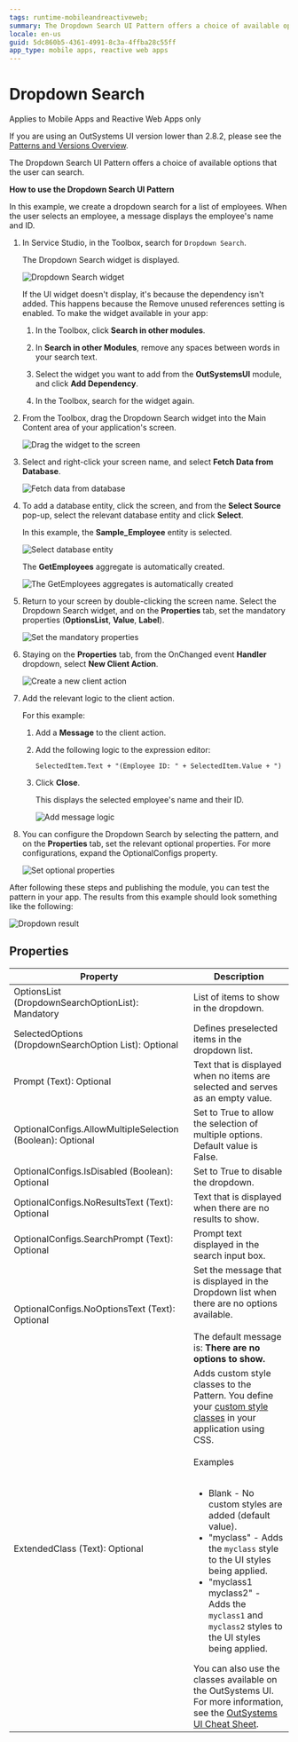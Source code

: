 ```yaml
---
tags: runtime-mobileandreactiveweb;
summary: The Dropdown Search UI Pattern offers a choice of available options that the user can search.
locale: en-us
guid: 5dc860b5-4361-4991-8c3a-4ffba28c55ff
app_type: mobile apps, reactive web apps
---
```


# Dropdown Search

<div class="info" markdown="1">

Applies to Mobile Apps and Reactive Web Apps only

</div>

<div class="info" markdown="1">

If you are using an OutSystems UI version lower than 2.8.2, please see the [Patterns and Versions Overview](https://outsystemsui.outsystems.com/OutsystemsUiWebsite/MigrationOverview).

</div>

The Dropdown Search UI Pattern offers a choice of available options that the user can search. 

**How to use the Dropdown Search UI Pattern**

In this example, we create a dropdown search for a list of employees. When the user selects an employee, a message displays the employee's  name and ID.

1. In Service Studio, in the Toolbox, search for `Dropdown Search`.

    The Dropdown Search widget is displayed.

    ![Dropdown Search widget](<images/dropdownsearch-widget-ss.png>)

    If the UI widget doesn't display, it's because the dependency isn't added. This happens because the Remove unused references setting is enabled. To make the widget available in your app:

    1. In the Toolbox, click **Search in other modules**.

    1. In **Search in other Modules**, remove any spaces between words in your search text.
    
    1. Select the widget you want to add from the **OutSystemsUI** module, and click **Add Dependency**. 
    
    1. In the Toolbox, search for the widget again.

1. From the Toolbox, drag the Dropdown Search widget into the Main Content area of your application's screen.

    ![Drag the widget to the screen](<images/dropdownsearch-drag-ss.png>)

1. Select and right-click your screen name, and select **Fetch Data from Database**.

    ![Fetch data from database](<images/dropdownsearch-fetch-ss.png>)

1. To add a database entity, click the screen, and from the **Select Source** pop-up, select the relevant database entity and click **Select**.

    In this example, the **Sample_Employee** entity is selected. 

    ![Select database entity](<images/dropdownsearch-source-ss.png>)

    The **GetEmployees** aggregate is automatically created.

    ![The GetEmployees aggregates is automatically created](<images/dropdownsearch-aggregate-ss.png>)

1. Return to your screen by double-clicking the screen name. Select the Dropdown Search widget, and on the **Properties** tab, set the mandatory properties (**OptionsList**, **Value**, **Label**).

    ![Set the mandatory properties](<images/dropdownsearch-logic-ss.png>)

1. Staying on the **Properties** tab, from the OnChanged event **Handler** dropdown, select **New Client Action**.

    ![Create a new client action](<images/dropdownsearch-handler-ss.png>)

1. Add the relevant logic to the client action. 

    For this example:
    1. Add a **Message** to the client action.
    1. Add the following logic to the expression editor:

        `SelectedItem.Text + "(Employee ID: " + SelectedItem.Value + ")`

    1. Click **Close**. 
    
        This displays the selected employee's name and their ID.

        ![Add message logic](<images/dropdownsearch-message-ss.png>)

1. You can configure the Dropdown Search by selecting the pattern, and on the **Properties** tab, set the relevant optional properties. For more configurations, expand the OptionalConfigs property.

    ![Set optional properties](<images/dropdownsearch-properties-ss.png>)

After following these steps and publishing the module, you can test the pattern in your app. The results from this example should look something like the following:

![Dropdown result](<images/dropdownsearch-result.png>)

## Properties

| Property                                                   | Description                                                                                                                                                                                                                                                                                                                                                                                                                                                                                                                                                                                                                        |
|------------------------------------------------------------|------------------------------------------------------------------------------------------------------------------------------------------------------------------------------------------------------------------------------------------------------------------------------------------------------------------------------------------------------------------------------------------------------------------------------------------------------------------------------------------------------------------------------------------------------------------------------------------------------------------------------------|
| OptionsList (DropdownSearchOptionList): Mandatory          | List of items to show in the dropdown.                                                                                                                                                                                                                                                                                                                                                                                                                                                                                                                                                                                             |
| SelectedOptions (DropdownSearchOption List): Optional      | Defines preselected items in the dropdown list.                                                                                                                                                                                                                                                                                                                                                                                                                                                                                                                                                                                    |
| Prompt (Text): Optional                                    | Text that is displayed when no items are selected and serves as an empty value.                                                                                                                                                                                                                                                                                                                                                                                                                                                                                                                                                    |
| OptionalConfigs.AllowMultipleSelection (Boolean): Optional | Set to True to allow the selection of multiple options. Default value is False.                                                                                                                                                                                                                                                                                                                                                                                                                                                                                                                                                    |
| OptionalConfigs.IsDisabled (Boolean): Optional             | Set to True to disable the dropdown.                                                                                                                                                                                                                                                                                                                                                                                                                                                                                                                                                                                               |
| OptionalConfigs.NoResultsText (Text): Optional             | Text that is displayed when there are no results to show.                                                                                                                                                                                                                                                                                                                                                                                                                                                                                                                                                                          |
| OptionalConfigs.SearchPrompt (Text): Optional              | Prompt text displayed in the search input box.                                                                                                                                                                                                                                                                                                                                                                                                                                                                                                                                                                                     |
| OptionalConfigs.NoOptionsText (Text): Optional | Set the message that is displayed in the Dropdown list when there are no options available.<br/><br/>The default message is: **There are no options to show.** |
| ExtendedClass (Text): Optional                             | Adds custom style classes to the Pattern. You define your [custom style classes](../../../look-feel/css.md) in your application using CSS.<br/><br/>Examples<br/><br/> <ul><li>Blank - No custom styles are added (default value).</li><li>"myclass" - Adds the ``myclass`` style to the UI styles being applied.</li><li>"myclass1 myclass2" - Adds the ``myclass1`` and ``myclass2`` styles to the UI styles being applied.</li></ul>You can also use the classes available on the OutSystems UI. For more information, see the [OutSystems UI Cheat Sheet](https://outsystemsui.outsystems.com/OutSystemsUIWebsite/CheatSheet). |

